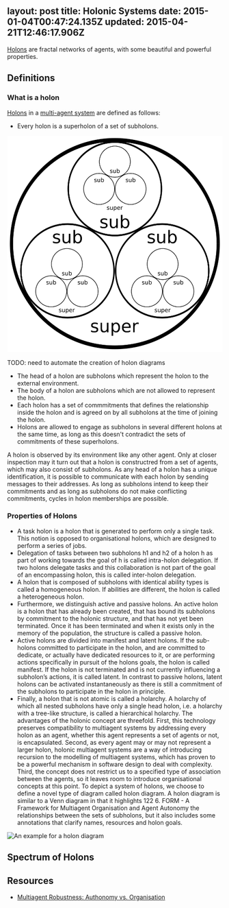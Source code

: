 layout: post
title: Holonic Systems
date: 2015-01-04T00:47:24.135Z
updated: 2015-04-21T12:46:17.906Z
---
[Holons](./life-as-a-holon) are fractal networks of agents, with some beautiful and powerful properties.

## Definitions

### What is a holon

[Holons](./life-as-a-holon) in a [multi-agent system](https://en.wikipedia.org/wiki/Multi-agent_system) are defined as follows:

- Every holon is a superholon of a set of subholons.

![](./holonic-systems/super-sub-3.svg)

TODO: need to automate the creation of holon diagrams

- The head of a holon are subholons which represent the holon to the external environment.
- The body of a holon are subholons which are not allowed to represent the holon.
- Each holon has a set of commmitments that defines the relationship inside the holon and is agreed on by all subholons at the time of joining the holon.
- Holons are allowed to engage as subholons in several different holons at the same time, as long as this doesn't contradict the sets of commitments of these superholons.

A holon is observed by its environment like any other agent. Only at closer inspection may it turn out that a holon is constructred from a set of agents, which may also consist of subholons. As any head of a holon has a unique identification, it is possible to communicate with each holon by sending messages to their addresses. As long as subholons intend to keep their commitments and as long as subholons do not make conflicting commitments, cycles in holon memberships are possible.


### Properties of Holons

- A task holon is a holon that is generated to perform only a single task.  This notion is opposed to organisational holons, which are designed to perform a series of jobs.
- Delegation of tasks between two subholons h1 and h2 of a holon h as part of working towards the goal of h is called intra-holon delegation.  If two holons delegate tasks and this collaboration is not part of the goal of an encompassing holon, this is called inter-holon delegation.
- A holon that is composed of subholons with identical ability types is called a homogeneous holon. If abilities are different, the holon is called a heterogeneous holon.
- Furthermore, we distinguish active and passive holons. An active holon is a holon that has already been created, that has bound its subholons by commitment to the holonic structure, and that has not yet been terminated. Once it has been terminated and when it exists only in the memory of the population, the structure is called a passive holon.
- Active holons are divided into manifest and latent holons. If the sub-holons committed to participate in the holon, and are committed to dedicate, or actually have dedicated resources to it, or are performing actions specifically in pursuit of the holons goals, the holon is called manifest. If the holon is not terminated and is not currently influencing a subholon’s actions, it is called latent. In contrast to passive holons, latent holons can be activated instantaneously as there is still a commitment of the subholons to participate in the holon in principle.
- Finally, a holon that is not atomic is called a holarchy. A holarchy of which all nested subholons have only a single head holon, i.e. a holarchy with a tree-like structure, is called a hierarchical holarchy.  The advantages of the holonic concept are threefold. First, this technology preserves compatibility to multiagent systems by addressing every holon as an agent, whether this agent represents a set of agents or not, is encapsulated. Second, as every agent may or may not represent a larger holon, holonic multiagent systems are a way of introducing recursion to the modelling of multiagent systems, which has proven to be a powerful mechanism in software design to deal with complexity. Third, the concept does not restrict us to a specified type of association between the agents, so it leaves room to introduce organisational concepts at this point. To depict a system of holons, we choose to define a novel type of diagram called holon diagram. A holon diagram is similar to a Venn diagram in that it highlights 122 6. FORM - A Framework for Multiagent Organisation and Agent Autonomy the relationships between the sets of subholons, but it also includes some annotations that clarify names, resources and holon goals.

![An example for a holon diagram](./holonic-systems/holon-diagram.png)

## Spectrum of Holons

## Resources

- [Multiagent Robustness: Authonomy vs. Organisation](http://www.researchgate.net/publication/235424370_Multiagent_Robustness_Autonomy_vs._Organisation/file/d912f511621b522bea.pdf)
